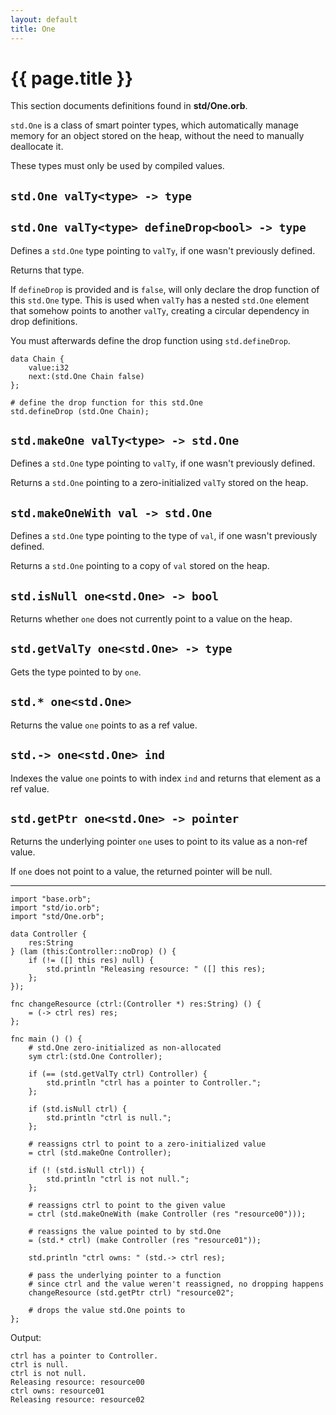 ```yaml
---
layout: default
title: One
---
```

# {{ page.title }}

This section documents definitions found in **std/One.orb**.

`std.One` is a class of smart pointer types, which automatically manage memory for an object stored on the heap, without the need to manually deallocate it.

These types must only be used by compiled values.

## `std.One valTy<type> -> type`

## `std.One valTy<type> defineDrop<bool> -> type`

Defines a `std.One` type pointing to `valTy`, if one wasn't previously defined.

Returns that type.

If `defineDrop` is provided and is `false`, will only declare the drop function of this `std.One` type. This is used when `valTy` has a nested `std.One` element that somehow points to another `valTy`, creating a circular dependency in drop definitions.

You must afterwards define the drop function using `std.defineDrop`.

```
data Chain {
    value:i32
    next:(std.One Chain false)
};

# define the drop function for this std.One
std.defineDrop (std.One Chain);
```

## `std.makeOne valTy<type> -> std.One`

Defines a `std.One` type pointing to `valTy`, if one wasn't previously defined.

Returns a `std.One` pointing to a zero-initialized `valTy` stored on the heap.

## `std.makeOneWith val -> std.One`

Defines a `std.One` type pointing to the type of `val`, if one wasn't previously defined.

Returns a `std.One` pointing to a copy of `val` stored on the heap.

## `std.isNull one<std.One> -> bool`

Returns whether `one` does not currently point to a value on the heap.

## `std.getValTy one<std.One> -> type`

Gets the type pointed to by `one`.

## `std.* one<std.One>`

Returns the value `one` points to as a ref value.

## `std.-> one<std.One> ind`

Indexes the value `one` points to with index `ind` and returns that element as a ref value.

## `std.getPtr one<std.One> -> pointer`

Returns the underlying pointer `one` uses to point to its value as a non-ref value.

If `one` does not point to a value, the returned pointer will be null.

---

```
import "base.orb";
import "std/io.orb";
import "std/One.orb";

data Controller {
    res:String
} (lam (this:Controller::noDrop) () {
    if (!= ([] this res) null) {
        std.println "Releasing resource: " ([] this res);
    };
});

fnc changeResource (ctrl:(Controller *) res:String) () {
    = (-> ctrl res) res;
};

fnc main () () {
    # std.One zero-initialized as non-allocated
    sym ctrl:(std.One Controller);

    if (== (std.getValTy ctrl) Controller) {
        std.println "ctrl has a pointer to Controller.";
    };

    if (std.isNull ctrl) {
        std.println "ctrl is null.";
    };

    # reassigns ctrl to point to a zero-initialized value
    = ctrl (std.makeOne Controller);

    if (! (std.isNull ctrl)) {
        std.println "ctrl is not null.";
    };

    # reassigns ctrl to point to the given value
    = ctrl (std.makeOneWith (make Controller (res "resource00")));

    # reassigns the value pointed to by std.One
    = (std.* ctrl) (make Controller (res "resource01"));

    std.println "ctrl owns: " (std.-> ctrl res);

    # pass the underlying pointer to a function
    # since ctrl and the value weren't reassigned, no dropping happens
    changeResource (std.getPtr ctrl) "resource02";

    # drops the value std.One points to
};
```

Output:

```
ctrl has a pointer to Controller.
ctrl is null.
ctrl is not null.
Releasing resource: resource00
ctrl owns: resource01
Releasing resource: resource02
```